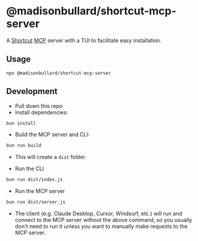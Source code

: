 # @madisonbullard/shortcut-mcp-server
A [Shortcut](https://www.shortcut.com/) [MCP](https://modelcontextprotocol.io/) server with a TUI to facilitate easy installation.

## Usage
`npx @madisonbullard/shortcut-mcp-server`

## Development
- Pull down this repo
- Install dependencies:
```bash
bun install
```

- Build the MCP server and CLI:
```bash
bun run build
```
- This will create a `dist` folder.

- Run the CLI
```bash
bun run dist/index.js
```

- Run the MCP server
```bash
bun run dist/server.js
```
- The client (e.g. Claude Desktop, Cursor, Windsurf, etc.) will run and connect to the MCP server without the above command, so you usually don't need to run it unless you want to manually make requests to the MCP server.

